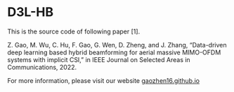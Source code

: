 # D3L-HB
This is the source code of following paper [1].

Z. Gao, M. Wu, C. Hu, F. Gao, G. Wen, D. Zheng, and J. Zhang, “Data-driven deep  learning based hybrid beamforming for aerial massive MIMO-OFDM systems with  implicit CSI,” in IEEE Journal on Selected Areas in Communications, 2022.

For more information, please visit our website [gaozhen16.github.io](https://gaozhen16.eu.org/)